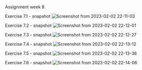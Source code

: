 Assignment week 8

Exercise 7.1 - snapshot
![Screenshot from 2023-02-02 22-11-03](https://user-images.githubusercontent.com/20619491/216386656-1d5db992-dacc-4caf-a410-b456a931ce1f.png)

Exercise 7.2 - snapshot
![Screenshot from 2023-02-02 22-12-01](https://user-images.githubusercontent.com/20619491/216386833-4a0a1daa-9f05-4859-84f6-739cb9ff6e43.png)

Exercise 7.3 - snapshot
![Screenshot from 2023-02-02 22-12-27](https://user-images.githubusercontent.com/20619491/216386940-4b23579a-e8de-496b-ab72-9d681a4028c8.png)

Exercise 7.4 - snapshot
![Screenshot from 2023-02-02 22-13-12](https://user-images.githubusercontent.com/20619491/216387135-5c7eece4-8df1-42e0-946f-bafec586aa09.png)

Exercise 7.5 - snapshot
![Screenshot from 2023-02-02 22-13-36](https://user-images.githubusercontent.com/20619491/216387220-ef39cfb4-3be3-43d3-a027-6f8816c19fa3.png)

Exercise 7.6 - snapshot
![Screenshot from 2023-02-02 22-14-06](https://user-images.githubusercontent.com/20619491/216387348-e2e183fa-4a24-4d4d-b3fd-47ac5b0505a7.png)
